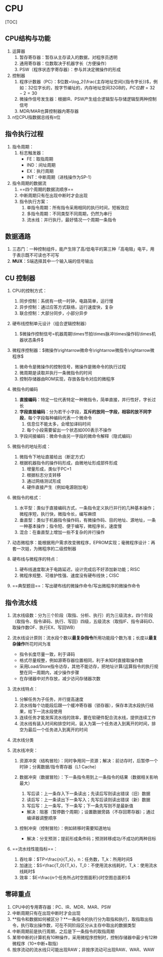 # CPU

[TOC]

## CPU结构与功能

1. 运算器
   1. 暂存寄存器：暂存从主存读入的数据，对程序员透明
   2. 通用寄存器：位数取决于机器字长（方便操作）
   3. PSW（程序状态字寄存器）：参与并决定微操作的形成
2. 控制器
   1. 程序计数器（PC）：$位数=\log_2{\frac{主存地址空间}{指令字长}}$，例如：32位字长的，按字节编址的，内存地址空间32GB的，$PC位数=32-2=30$
   2. 微操作信号发生器：根据IR、PSW产生组合逻辑型与存储逻辑型两种控制信号
   3. MDR/MAR也算控制器内寄存器
3. n位CPU指数据总线有n位



## 指令执行过程

1. 指令周期：
   1. 标志触发器：
      * FE：取指周期
      * IND：间址周期
      * EX：执行周期
      * INT：中断周期（进栈操作为SP-1）
2. 指令周期的数据流
   1. ==四个周期的数据流顺序==
   2. 中断周期只有在出现中断时才会出现
   3. 指令执行方案：
      1. 单指令周期：所有指令采用相同的执行时间，短板效应
      2. 多指令周期：不同类型不同周期，仍然为串行
      3. 流水线：并行执行，最好情况一个周期一条指令



## 数据通路

1. 三态门：一种控制组件，能产生除了高/低电平的第三种「高电阻」电平，用于表示既不可读也不可写
2. **MUX**：S端选择其中一个输入端的信号输出



## CU 控制器

1. CPU的控制方式：
   1. 同步控制：系统有一统一时钟，电路简单，运行慢
   2. 异步控制：通过应答方式联络，运行速度快，复杂
   3. 联合控制：大部分同步，小部分异步
2. 硬布线控制单元设计（组合逻辑控制器）
   1. $微操作控制信号=机器周期\times节拍\times脉冲\times操作码\times机器状态条件$
3. 微程序控制器：$微操作\rightarrow微命令\rightarrow微指令\rightarrow微程序$
   1. 微命令是微操作的控制信号，微操作是微命令的执行过程
   2. 微周期是读取并执行一条微指令的时间
   3. 控制存储器由ROM实现，存放各指令对应的微程序
4. 微指令的编码
   1. **直接编码**：特定一位代表特定一种微指令，简单直接，并行性好，字长过长
   2. **字段直接编码**：分为若干小字段，**互斥的放同一字段，相容的放不同字段**，每个字段每种编码代表一个微命令
      1. 信息位不能太多，会增加译码时间
      2. 每个小段需要留出一个状态如000表示不操作
   3. 字段间接编码：微命令由另一字段的微命令解释（隐式编码）
5. 微指令的地址形成：
   1. 微指令下地址直接给出（断定方式）
   2. 根据机器指令的操作码形成，由微地址形成部件形成
      1. 增量形成，类似于PC+1
      2. 根据标志分支转移
      3. 通过网络测试形成
      4. 硬件直接产生（例如电源刚加电）
6. 微指令的格式：
   1. 水平型：类似于直接编码方式，一条指令定义执行并行的几种基本操作；微程序短，执行快，微指令长，编写麻烦
   2. 垂直型：类似于机器指令操作码，有微操作码、目的地址、源地址，一条一种基本操作；指令短、便于编写，微程序长，速度慢
   3. 混合：在垂直型上增加一些不复杂的并行操作
7. 动态微程序：能根据用户需求改变微程序，EPROM实现；毫微程序设计：再套一次娃，为微程序的二级控制器
8. 硬布线与微程序的特点：
   1. 硬布线速度取决于电路延迟，设计完成后不好添加新功能；RISC
   2. 微程序规整、可维护性强、速度没有硬布线快；CISC

9. ==典型题目==：写出硬布线的微操作命令/写出微程序的微操作命令



## 指令流水线

1. 流水线级数：分为三个阶段（取指、分析、执行）的为三级流水，四个阶段（取指令、指令译码、执行、写回）四级，五级流水（取指IF、指令译码ID、取操作数OF、执行EX、写回WB）

2. 流水线设计原则：流水段个数以**最复杂指令**所用功能段个数为准；长度以**最复杂操作**所花时间为准

   * 指令长度尽量一致，利于译码
   * 格式尽量规整，例如源寄存器位置相同，利于未知时直接取操作数
   * 采用Load/Store指令访存，其他不能访存，把地址计算/运算指令的执行规整在同一周期内，减少操作步骤
   * 在存储器中对齐存放，减少访问存储器次数

3. 流水线特点：

   1. 分解任务为子任务，并行提高速度
   2. 流水线每个功能段后跟一个缓冲寄存器（锁存器），保存本流水段执行结果，给下一流水段使用
   3. 连续任务才能发挥流水线的效率，要在软硬件配合流水线，提供连续工作
   4. 流水线有装入时间和排空时间，装入为第一个任务进入到离开的时间，排空为最后一个任务进入到离开的时间

4. 流水线分类

5. 流水线冲突：

   1. 资源冲突（结构冒险）：同时争用同一资源；解决：前访存时，后暂停一个时钟；分离数据/指令寄存器（L1 Cache）

   2. 数据冲突（数据冒险）：下一条指令用到上一条指令的结果（数据相关影响最大）

      1. 写后读：上一条存入下一条读出；先读后写则读出错误（旧）数据
      2. 读后写：上一条读出下一条写入；先写后读则读出错误（新）数据
      3. 写后写：上一条写，下一条写；下一条先写则不是最新值

      * 解决：阻塞（暂停数个周期）；设置数据旁路（不存回寄存器）；通过编译器调整顺序

   3. 控制冲突（控制冒险）：例如转移时需要知道地址

      * 解决：分支预测；提前形成条件码；预测转移成功/不成功的两种目标

6. ==流水线性能指标==：

   1. 吞吐率：$TP=\frac{n}{T_k}，n：任务数，T_k：所用时间$
   2. 加速比：$S=\frac{T_0}{T_k}，T_0：不使用流水线耗时，T_k：使用流水线耗时$
   3. 效率：$E=\frac{n个任务所占时空图面积}{时空图总面积}$



## 零碎重点

1. CPU中的专用寄存器：PC、IR、MDR、MAR、PSW
2. 中断周期只有在出现中断时才会出现
3. **指令和数据如何被区分？**一条指令的执行分为取指和执行，取指取出指令，执行取出操作数，可在不同阶段区分从主存中取出的数据类型
4. 中断周期前是执行周期，之后是下一条指令的取指周期
5. 某带中断的计算机有10种操作，采用微程序控制时，控制存储器中最少有12种微程序（10+中断+取指）
6. 按序流动的流水线只可能出现RAW；非按序流动可出现RAW、WAR、WAW

